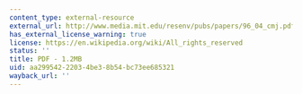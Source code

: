 ```yaml
---
content_type: external-resource
external_url: http://www.media.mit.edu/resenv/pubs/papers/96_04_cmj.pdf
has_external_license_warning: true
license: https://en.wikipedia.org/wiki/All_rights_reserved
status: ''
title: PDF - 1.2MB
uid: aa299542-2203-4be3-8b54-bc73ee685321
wayback_url: ''
---
```

